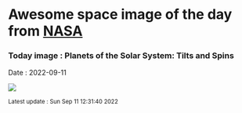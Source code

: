
# Awesome space image of the day from [NASA](https://api.nasa.gov/)

### Today image : Planets of the Solar System: Tilts and Spins

Date : 2022-09-11


![](https://www.youtube.com/embed/my1euFQHH-o?rel=0)

<small>Latest update : Sun Sep 11 12:31:40 2022</small>


